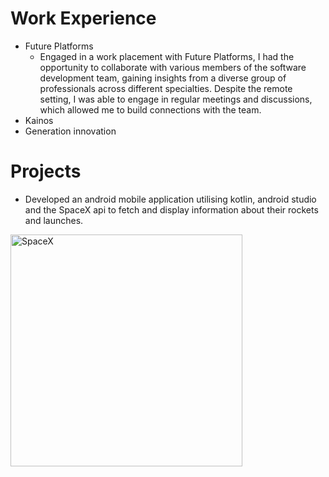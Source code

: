# Work Experience
- Future Platforms
  - Engaged in a work placement with Future Platforms, I had the
    opportunity to collaborate with various members of the software
    development team, gaining insights from a diverse group of
    professionals across different specialties. Despite the remote setting,
    I was able to engage in regular meetings and discussions, which
    allowed me to build connections with the team.
- Kainos
- Generation innovation

# Projects
- Developed an android mobile application utilising kotlin, android studio and the SpaceX api to fetch and display information about their rockets and launches.
<img width="371" alt="SpaceX" src="https://github.com/user-attachments/assets/c5413991-efb8-4c72-a39e-2bae32fe66f1" />




